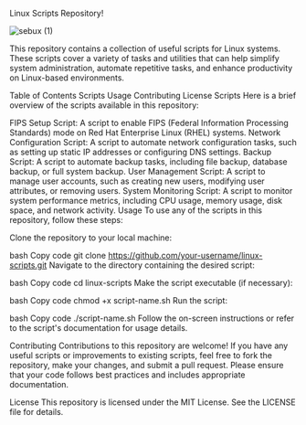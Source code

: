 
Linux Scripts Repository!

![sebux (1)](https://github.com/seblg57/Shell_scripts/assets/56646434/2a2c59ef-829d-4b7e-964f-b0f8b2a7d928)

This repository contains a collection of useful scripts for Linux systems. These scripts cover a variety of tasks and utilities that can help simplify system administration, automate repetitive tasks, and enhance productivity on Linux-based environments.

Table of Contents
Scripts
Usage
Contributing
License
Scripts
Here is a brief overview of the scripts available in this repository:

FIPS Setup Script: A script to enable FIPS (Federal Information Processing Standards) mode on Red Hat Enterprise Linux (RHEL) systems.
Network Configuration Script: A script to automate network configuration tasks, such as setting up static IP addresses or configuring DNS settings.
Backup Script: A script to automate backup tasks, including file backup, database backup, or full system backup.
User Management Script: A script to manage user accounts, such as creating new users, modifying user attributes, or removing users.
System Monitoring Script: A script to monitor system performance metrics, including CPU usage, memory usage, disk space, and network activity.
Usage
To use any of the scripts in this repository, follow these steps:

Clone the repository to your local machine:

bash
Copy code
git clone https://github.com/your-username/linux-scripts.git
Navigate to the directory containing the desired script:

bash
Copy code
cd linux-scripts
Make the script executable (if necessary):

bash
Copy code
chmod +x script-name.sh
Run the script:

bash
Copy code
./script-name.sh
Follow the on-screen instructions or refer to the script's documentation for usage details.

Contributing
Contributions to this repository are welcome! If you have any useful scripts or improvements to existing scripts, feel free to fork the repository, make your changes, and submit a pull request. Please ensure that your code follows best practices and includes appropriate documentation.

License
This repository is licensed under the MIT License. See the LICENSE file for details.

